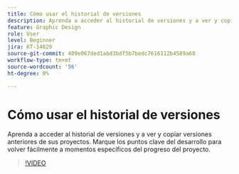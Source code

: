 ```yaml
---
title: Cómo usar el historial de versiones
description: Aprenda a acceder al historial de versiones y a ver y copiar versiones anteriores de sus proyectos
feature: Graphic Design
role: User
level: Beginner
jira: KT-14829
source-git-commit: 409e067ded1abd3bdf5b7bedc7616112b4589a60
workflow-type: tm+mt
source-wordcount: '56'
ht-degree: 0%

---
```


# Cómo usar el historial de versiones

Aprenda a acceder al historial de versiones y a ver y copiar versiones anteriores de sus proyectos. Marque los puntos clave del desarrollo para volver fácilmente a momentos específicos del progreso del proyecto.

>[!VIDEO](https://video.tv.adobe.com/v/3426937?quality=12&learn=on&hidetitle=true)
